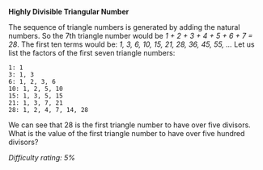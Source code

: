 **Highly Divisible Triangular Number**

The sequence of triangle numbers is generated by adding the natural numbers. So the 7th triangle number would be *1 + 2 + 3 + 4 + 5 + 6 + 7 = 28*. The first ten terms would be: *1, 3, 6, 10, 15, 21, 28, 36, 45, 55, ...*
Let us list the factors of the first seven triangle numbers:

	1: 1
	3: 1, 3
	6: 1, 2, 3, 6
	10: 1, 2, 5, 10
	15: 1, 3, 5, 15
	21: 1, 3, 7, 21
	28: 1, 2, 4, 7, 14, 28
 
We can see that 28 is the first triangle number to have over five divisors.
What is the value of the first triangle number to have over five hundred divisors?

*Difficulty rating: 5%*
